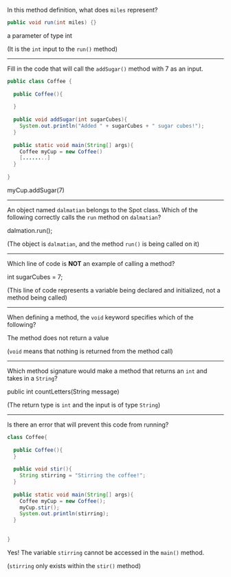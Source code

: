 In this method definition, what does `miles` represent?

```java
public void run(int miles) {}
```

a parameter of type int

(It is the `int` input to the `run()` method)

---

Fill in the code that will call the `addSugar()` method with 7 as an input.

```java
public class Coffee {
 
  public Coffee(){
    
  }
 
  public void addSugar(int sugarCubes){
    System.out.println("Added " + sugarCubes + " sugar cubes!");
  }
  
  public static void main(String[] args){
    Coffee myCup = new Coffee()
    [........]
  }
 
}
```

myCup.addSugar(7)

---

An object named `dalmatian` belongs to the Spot class. Which of the following correctly calls the `run` method on `dalmatian`?

dalmation.run();

(The object is `dalmatian`, and the method `run()` is being called on it)

---

Which line of code is **NOT** an example of calling a method?

int sugarCubes = 7;

(This line of code represents a variable being declared and initialized, not a method being called)

---

When defining a method, the `void` keyword specifies which of the following?

The method does not return a value

(`void` means that nothing is returned from the method call)

---

Which method signature would make a method that returns an `int` and takes in a `String`?

public int countLetters(String message)

(The return type is `int` and the input is of type `String`)

---

Is there an error that will prevent this code from running?

```java
class Coffee{
 
  public Coffee(){
  }
 
  public void stir(){
    String stirring = "Stirring the coffee!";
  }
  
  public static void main(String[] args){
    Coffee myCup = new Coffee();
    myCup.stir();
    System.out.println(stirring);
  }
 
 
}
```

Yes! The variable `stirring` cannot be accessed in the `main()` method.

(`stirring` only exists within the `stir()` method)
